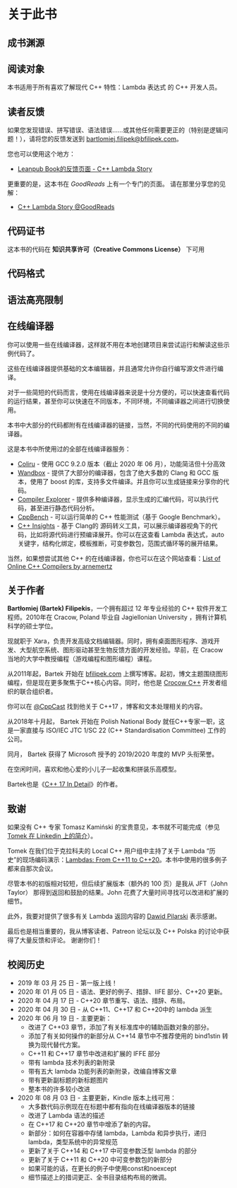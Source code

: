 # 关于此书

## 成书渊源

## 阅读对象
本书适用于所有喜欢了解现代 C++ 特性：Lambda 表达式 的 C++ 开发人员。

## 读者反馈
如果您发现错误、拼写错误、语法错误……或其他任何需要更正的（特别是逻辑问题！），请将您的反馈发送到 bartlomiej.filipek@bfilipek.com。

您也可以使用这个地方：

- [Leanpub Book的反馈页面 - C++ Lambda Story](https://leanpub.com/cpplambda)

更重要的是，这本书在 *GoodReads* 上有一个专门的页面。 请在那里分享您的见解：

- [C++ Lambda Story @GoodReads](https://www.goodreads.com/book/show/53609731-c-lambda-story)

## 代码证书
这本书的代码在 **知识共享许可（Creative Commons License）** 下可用

## 代码格式

## 语法高亮限制
## 在线编译器
你可以使用一些在线编译器，这样就不用在本地创建项目来尝试运行和解读这些示例代码了。

这些在线编译器提供基础的文本编辑器，并且通常允许你自行编写源文件进行编译。

对于一些简短的代码而言，使用在线编译器来说是十分方便的，可以快速查看代码的运行结果，甚至你可以快速在不同版本，不同环境，不同编译器之间进行切换使用。

本书中大部分的代码都附有在线编译器的链接，当然，不同的代码使用的不同的编译器。

这是本书中所使用过的全部在线编译器服务：

- [Coliru](http://coliru.stacked-crooked.com/) - 使用 GCC 9.2.0 版本（截止 2020 年 06 月），功能简洁但十分高效
- [Wandbox](https://wandbox.org/) - 提供了大部分的编译器，包含了绝大多数的 Clang 和 GCC 版本，使用了 boost 的库，支持多文件编译。并且你可以生成链接来分享你的代码。
- [Compiler Explorer](https://gcc.godbolt.org/) - 提供多种编译器，显示生成的汇编代码，可以执行代码，甚至进行静态代码分析。
- [CppBench](https://quick-bench.com/) - 可以运行简单的 C++ 性能测试（基于 Google Benchmark）。
- [C++ Insights](https://cppinsights.io/) - 基于 Clang的 源码转义工具，可以展示编译器视角下的代码，比如将源代码进行预编译展开。你可以在这查看 Lambda 表达式，auto 关键字，结构化绑定，模板推断，可变参数包，范围式循环等的展开结果。

当然，如果想尝试其他 C++ 的在线编译器，你也可以在这个网站查看：[List of Online C++ Compilers by arnemertz](https://arnemertz.github.io/online-compilers/)
## 关于作者
**Bartłomiej (Bartek) Filipekis**，一个拥有超过 12 年专业经验的 C++ 软件开发工程师。2010年在 Cracow, Poland 毕业自 Jagiellonian University ，拥有计算机科学的硕士学位。

现就职于 Xara，负责开发高级文档编辑器。同时，拥有桌面图形程序、游戏开发、大型航空系统、图形驱动甚至生物反馈方面的开发经验。早前，在 Cracow 当地的大学中教授编程（游戏编程和图形编程）课程。

从2011年起，Bartek 开始在 [bfilipek.com](http://bfilipek.com) 上撰写博客。起初，博文主题围绕图形编程，但是现在更多聚焦于C++核心内容。同时，他也是 [Crocow C++](https://www.meetup.com/C-User-Group-Cracow/) 开发者组织的联合组织者。

你可以在 [@CppCast](https://cppcast.com/bartlomiej-filipek/) 找到他关于 C++17 ，博客和文本处理相关的内容。

从2018年十月起， Bartek 开始在 Polish National Body 就任C++专家一职，这是一家直接与 ISO/IEC JTC 1/SC 22 (C++ Standardisation Committee) 工作的公司。

同月， Bartek 获得了 Microsoft 授予的 2019/2020 年度的 MVP 头衔荣誉。

在空闲时间，喜欢和他心爱的小儿子一起收集和拼装乐高模型。

Bartek也是《[C++ 17 In Detail](https://leanpub.com/cpp17indetail)》的作者。
## 致谢
如果没有 C++ 专家 Tomasz Kamiński 的宝贵意见，本书就不可能完成（参见 [Tomek 在 Linkedin 上的简介](https://www.linkedin.com/in/tomasz-kami%C5%84ski-208572b1/)）。

Tomek 在我们位于克拉科夫的 Local C++ 用户组中主持了关于 Lambda “历史”的现场编码演示：[Lambdas: From C++11 to C++20](https://www.meetup.com/pl-PL/C-User-Group-Cracow/events/258795519/)。本书中使用的很多例子都来自那次会议。

尽管本书的初版相对较短，但后续扩展版本（额外的 100 页）是我从 JFT（John Taylor） 那得到返回和鼓励的结果。John 花费了大量时间寻找可以改进和扩展的细节。

此外，我要对提供了很多有关 Lambda 返回内容的 [Dawid Pilarski](panicsoftware.com/about-me) 表示感谢。

最后也是相当重要的，我从博客读者、Patreon 论坛以及 C++ Polska 的讨论中获得了大量反馈和评论。 谢谢你们！
## 校阅历史

- 2019 年 03 月 25 日 - 第一版上线！
- 2020 年 01 月 05 日 - 语法、更好的例子、措辞、IIFE 部分、C++20 更新。
- 2020 年 04 月 17 日 - C++20 章节重写、语法、措辞、布局。
- 2020 年 04 月 30 日 - 从 C++11、C++17 和 C++20中的 lambda 派生
- 2020 年 06 月 19 日 - 主要更新：
  - 改进了 C++03 章节，添加了有关标准库中的辅助函数对象的部分。
  - 添加了有关如何操作的新部分从 C++14 章节中不推荐使用的 bind1stin 转换为现代替代方案。
  - C++11 和 C++17 章节中改进和扩展的 IFFE 部分
  - 带有 lambda 技术列表的新附录
  - 带有五大 lambda 功能列表的新附录，改编自博客文章
  - 带有更新副标题的新标题图片
  - 整本书的许多较小改进
- 2020 年 08 月 03 日 - 主要更新，Kindle 版本上线可用：
  - 大多数代码示例现在在标题中都有指向在线编译器版本的链接
  - 改进了 Lambda 语法的描述
  - 在 C++17 和 C++20 章节中增添了新的内容。
  - 新部分：如何在容器中存储 lambda，Lambda 和异步执行，递归 lambda，类型系统中的异常规范
  - 更新了关于 C++14 和 C++17 中可变参数泛型 lambda 的部分
  - 更新了关于 C++11 和 C++20 中可变参数包的新部分
  - 如果可能的话，在更长的例子中使用const和noexcept
  - 细节描述上的措词更正、全书目录结构布局的微调。
